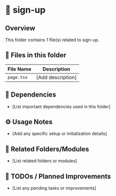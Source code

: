 # 📂 sign-up

## Overview
This folder contains 1 file(s) related to sign-up.

## 📄 Files in this folder

| File Name | Description |
|-----------|-------------|
| `page.tsx` | [Add description] |

## 🔗 Dependencies
- [List important dependencies used in this folder]

## ⚙️ Usage Notes
- [Add any specific setup or initialization details]

## 🔄 Related Folders/Modules
- [List related folders or modules]

## 🚧 TODOs / Planned Improvements
- [List any pending tasks or improvements]

